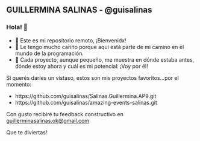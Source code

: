 <h2>GUILLERMINA SALINAS - @guisalinas</h2>
<h3>Hola! 👋</h3>

<!--
**guisalinas/guisalinas** is a ✨ _special_ ✨ repository because its `README.md` (this file) appears on your GitHub profile.

Here are some ideas to get you started:

- 🔭 I’m currently working on ...
- 🌱 I’m currently learning ...
- 👯 I’m looking to collaborate on ...
- 🤔 I’m looking for help with ...
- 💬 Ask me about ...
- 📫 How to reach me: ...
- 😄 Pronouns: ...
- ⚡ Fun fact: ...
-->

<ul>
  <li>🙌 Este es mi repositorio remoto, ¡Bienvenidx!</li>
  <li>💜 Le tengo mucho cariño porque aquí está parte de mi camino en el mundo de la programación.</li>
  <li>🚀 Cada proyecto, aunque pequeño, me muestra en dónde estaba antes, dónde estoy ahora y cuál es mi potencial: ¡Voy por él!</li>
</ul>

Si querés darles un vistaso, estos son mis proyectos favoritos...por el momento:
<ul>
  <li>https://github.com/guisalinas/Salinas.Guillermina.AP9.git</li>
  <li>https://github.com/guisalinas/amazing-events-salinas.git</li>
</ul>

Con gusto recibiré tu feedback constructivo en <a href="mailto:guillerminasalinas.ok@gmail.com">guillerminasalinas.ok@gmail.com</a>  

Que te diviertas!


